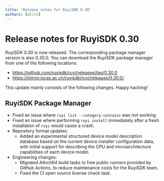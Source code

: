 ```yaml
---
title: 'Release notes for RuyiSDK 0.30'
authors: [white]
---
```


# Release notes for RuyiSDK 0.30

RuyiSDK 0.30 is now released. The corresponding package manager version is also 0.30.0.
You can download the RuyiSDK package manager from one of the following locations:

+ https://github.com/ruyisdk/ruyi/releases/tag/0.30.0
+ https://mirror.iscas.ac.cn/ruyisdk/ruyi/releases/0.30.0/

This update mainly consists of the following changes. Happy hacking!

## RuyiSDK Package Manager

+ Fixed an issue where `ruyi list --category-contains` was not working.
+ Fixed an issue where performing `ruyi install` immediately after a fresh installation of `ruyi` would cause a crash.
+ Repository format updates:
  + Added an experimental structured device model description database based on the current device installer configuration data, with initial support for describing the CPU and microarchitecture capabilities of each device model.
+ Engineering changes:
  + Migrated AArch64 build tasks to free public runners provided by GitHub Actions, to reduce maintenance costs for the RuyiSDK team.
  + Fixed the CI open source license check task.
